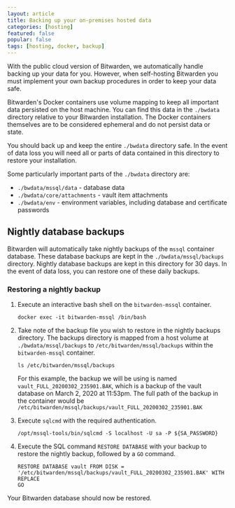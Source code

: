 ```yaml
---
layout: article
title: Backing up your on-premises hosted data
categories: [hosting]
featured: false
popular: false
tags: [hosting, docker, backup]
---
```


With the public cloud version of Bitwarden, we automatically handle backing up your data for you. However, when self-hosting Bitwarden you must implement your own backup procedures in order to keep your data safe.

Bitwarden's Docker containers use volume mapping to keep all important data persisted on the host machine. You can find this data in the `./bwdata` directory relative to your Bitwarden installation. The Docker containers themselves are to be considered ephemeral and do not persist data or state.

You should back up and keep the entire `./bwdata` directory safe. In the event of data loss you will need all or parts of data contained in this directory to restore your installation.

Some particularly important parts of the `./bwdata` directory are:

- `./bwdata/mssql/data` - database data
- `./bwdata/core/attachments` - vault item attachments
- `./bwdata/env` - environment variables, including database and certificate passwords

## Nightly database backups

Bitwarden will automatically take nightly backups of the `mssql` container database. These database backups are kept in the `./bwdata/mssql/backups` directory. Nightly database backups are kept in this directory for 30 days. In the event of data loss, you can restore one of these daily backups. 

### Restoring a nightly backup

1. Execute an interactive bash shell on the `bitwarden-mssql` container.

       docker exec -it bitwarden-mssql /bin/bash

2. Take note of the backup file you wish to restore in the nightly backups directory. The backups directory is mapped from a host volume at `./bwdata/mssql/backups` to `/etc/bitwarden/mssql/backups` within the `bitwarden-mssql` container.

       ls /etc/bitwarden/mssql/backups

    For this example, the backup we will be using is named `vault_FULL_20200302_235901.BAK`, which is a backup of the vault database on March 2, 2020 at 11:53pm. The full path of the backup in the container would be `/etc/bitwarden/mssql/backups/vault_FULL_20200302_235901.BAK`

3. Execute `sqlcmd` with the required authentication.

       /opt/mssql-tools/bin/sqlcmd -S localhost -U sa -P ${SA_PASSWORD}

4. Execute the SQL command `RESTORE DATABASE` with your backup to restore the nightly backup, followed by a `GO` command.

       RESTORE DATABASE vault FROM DISK = '/etc/bitwarden/mssql/backups/vault_FULL_20200302_235901.BAK' WITH REPLACE
       GO

Your Bitwarden database should now be restored.
